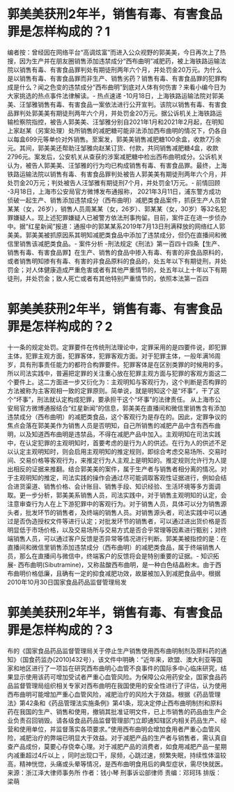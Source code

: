 # 郭美美获刑2年半，销售有毒、有害食品罪是怎样构成的？1

编者按：曾经因在网络平台“高调炫富”而进入公众视野的郭美美，今日再次上了热搜，因为生产并在朋友圈销售添加违禁成分“西布曲明”减肥药，被上海铁路运输法院以销售有毒、有害食品罪判处有期徒刑两年六个月，并处罚金20万元。为什么是以销售有毒、有害食品罪而非生产、销售劣药？销售有毒、有害食品罪的犯罪构成是什么？闻之色变的违禁成分“西布曲明”到底对人体有何伤害？来看小编今日为大家挑选的热点事件法律解读。- 热点速递 -10月18日，上海铁路运输法院对郭美美、汪邹雅销售有毒、有害食品一案依法进行公开宣判。该院以销售有毒、有害食品罪判处郭美美有期徒刑两年六个月，并处罚金20万元。据公诉机关上海铁路运输检察院指控，被告人郭美美、汪邹雅分别自2021年1月和2021年2月起，在明知上家赵某（另案处理）处所销售的减肥糖可能非法添加西布曲明的情况下，仍各自以每盒699元等单价对外销售。至案发，郭美美销售减肥糖100余盒，收款7万余元。其间，郭美美还帮助汪邹雅向赵某订货、付款，共同销售减肥糖4盒，收款2796元。案发后，公安机关从查获的涉案减肥糖中检出西布曲明成分。公诉机关认为，被告人郭美美、汪邹雅的行为均已构成销售有毒、有害食品罪。最终，上海铁路运输法院以销售有毒、有害食品罪判处被告人郭美美有期徒刑两年六个月，并处罚金20万元；判处被告人汪邹雅有期徒刑7个月，并处罚金1万元。- 前情回顾 -3月18日，上海市公安局官方微博发布通报称， 2021年3月11日，浦东警方成功侦破一起生产、销售添加违禁成分（西布曲明）减肥类食品案件，抓获生产人员曾某某（女，26岁），销售人员周某某（女，26岁）、郭某某（女，30岁）等32名犯罪嫌疑人。现上述犯罪嫌疑人已被警方依法刑事拘留。目前，案件正在进一步侦办中。据“红星新闻”报道：通报中的郭某某系2019年7月13日刑满释放的网络红人郭美美。郭美美被抓原因系其明知减肥类食品中添加了违禁成分，但仍在直播间和微信里销售该减肥类食品。- 案件分析 -刑法规定《刑法》第一百四十四条【生产、销售有毒、有害食品罪】在生产、销售的食品中掺入有毒、有害的非食品原料的，或者销售明知掺有有毒、有害的非食品原料的食品的，处五年以下有期徒刑，并处罚金；对人体健康造成严重危害或者有其他严重情节的，处五年以上十年以下有期徒刑，并处罚金；致人死亡或者有其他特别严重情节的，依照本法第一百四

# 郭美美获刑2年半，销售有毒、有害食品罪是怎样构成的？2

十一条的规定处罚。定罪要件在传统刑法理论中，定罪采用的是四要件说，即犯罪主体，犯罪主观方面，犯罪客体，犯罪客观方面。对于犯罪主体，一般年满16周岁，具有刑事责任能力的都符合构罪要件。犯罪客体是在区别类罪的时候用的多。所以司法实践中，普遍把定罪的关注重心放在犯罪主观方面与犯罪的客观方面这二个要件上。这二方面进一步又衍化为：主观明知与客观行为，这个判断是否构罪的方法被称为主客观相一致的定罪原则。简单说，就是明知这个是“坏事”，干了这个“坏事”，刑法就认定构成犯罪，要承担干这个“坏事”的法律责任。 从上海市公安局官方微博通报结合“红星新闻”的信息，郭美美在直播间和微信里销售含有添加违禁成分（西布曲明）的减肥类食品，这个客观行为是存在的。因此，定罪争议的焦点会落在郭美美作为销售人员是否明知，自己所销售的减肥产品中含有西布曲明，以及知道西布曲明是违禁品，不得在减肥产品中加入。主观明知在司法实践中，在认定犯罪的主观明知时，首要考虑的是行为人的供述。在行为人的供述不足以认定主观明知时，则会启用主观明知的推定规则，即综合考虑交易场所、交易时间、交易价格等客观行为，来推定行为人主观上是明知的。推定规则允许行为人提出相反的证据来推翻。结合郭美美的案件，属于生产者与销售者相分离的情况。对于主观明知的推定，司法实践的操作会通过尽可能调取客观性证据进行，例如会结合进货渠道、销售价格、会计账目、销售手段、知识经验、生活环境等多方面调取。更一步分析，郭美美系销售人员，司法实践中，对于销售主观明知的认定，会注意审查行为人在上下游犯罪中的客观行为。对于销售人员，具体可以分为销售源头者，批发环节的销售者，及终端的销售人员。对销售源头者，司法实践中可以通过是否伪造授权文件等进行认定；对批发环节的销售者，可以通过进出货价格是否明显低于市场价格，以及交易场所与交易方式是否合乎常理等因素进行甄别；对终端销售人员，可以通过客户反馈是否异常等情况进行判断。郭美美被指控的是：在直播间和微信里销售添加违禁成分（西布曲明）的减肥类食品，属于终端销售人员，那么在直播间与微信中，终端客户的反馈将会是特别重要的证据。- 知识拓展- 西布曲明(Sibutramine)，又称盐酸西布曲明，是一种白色结晶粉末。由于西布曲明价格低廉，且确有一定的抑食减肥功效，故屡被加入到减肥食品中。根据2010年10月30日国家食品药品监督管理局发

# 郭美美获刑2年半，销售有毒、有害食品罪是怎样构成的？3

布的《国家食品药品监督管理局关于停止生产销售使用西布曲明制剂及原料药的通知》（国食药监办[2010]432号），该文件中明确：“近年来，欧盟、澳大利亚等国家和地区进行了一项旨在研究西布曲明心血管不良事件的国际多中心临床研究，结果显示使用该药可增加受试者严重心血管风险。为保障公众用药安全，国家食品药品监督管理局组织相关专家对西布曲明在我国使用的安全性进行了评估，认为使用西布曲明可能增加严重心血管风险，减肥治疗的风险大于效益。根据《药品管理法》第42条和《药品管理法实施条例》第41条，现决定停止西布曲明制剂和原料药在我国的生产、销售和使用，撤销其批准证明文件，已上市销售的药品由生产企业负责召回销毁。请各级食品药品监督管理部门立即通知辖区内相关药品生产、经营和使用单位，并监督落实各项要求。”使用西布曲明会增加食用者严重心血管风险，减肥治疗的弊端已明显大于效益。对于减肥产品的生产者与销售者，需认真自查产品成份，莫要心存侥幸心理。对于减肥产品的消费者，如食用减肥产品一星期内减重超过4斤以上 ，同时出现口干，尿频，心跳过速，频繁失眠，持续性体温较高，精神恍惚，头痛或头晕等情况，是西布曲明食用后的典型症状，需尽快就医。来源：浙江泽大律师事务所 作者：钱小琴 刑事诉讼部律师 责编：邓珂玮 排版：梁萌 

